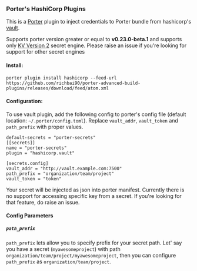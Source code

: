 ### Porter's HashiCorp Plugins

This is a [Porter][porter] plugin to inject credentials to Porter bundle from hashicorp's [vault][vault].

Supports porter version greater or equal to **v0.23.0-beta.1** and supports only [KV Version 2][kv-v2] secret engine. Please raise an issue if you're looking for support for other secret engines

#### Install:

```
porter plugin install hashicorp --feed-url https://github.com/richbai90/porter-advanced-build-plugins/releases/download/feed/atom.xml
```

#### Configuration:

To use vault plugin, add the following config to porter's config file (default location: `~/.porter/config.toml`).
Replace `vault_addr`, `vault_token` and `path_prefix` with proper values.

```
default-secrets = "porter-secrets"
[[secrets]]
name = "porter-secrets"
plugin = "hashicorp.vault"

[secrets.config]
vault_addr = "http://vault.example.com:7500"
path_prefix = "organization/team/project"
vault_token = "token"
```

Your secret will be injected as json into porter manifest. Currently there is no support for accessing specific key from a secret. If you're looking for that feature, do raise an issue.

#### Config Parameters

##### `path_prefix`

`path_prefix` lets allow you to specify prefix for your secret path. Let' say you have a secret (`myawesomeproject`) with path `organization/team/project/myawesomeproject`, then you can configure `path_prefix` as `organization/team/project`.

[porter]: https://porter.sh/
[vault]: https://www.vaultproject.io/
[kv-v2]: https://www.vaultproject.io/api-docs/secret/kv/kv-v2
